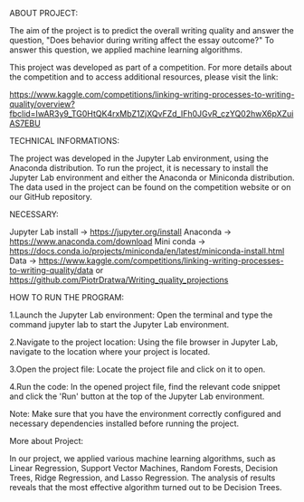 ABOUT PROJECT:


The aim of the project is to predict the overall writing quality and answer the question, "Does behavior during writing affect the essay outcome?" To answer this question, we applied machine learning algorithms.

This project was developed as part of a competition. For more details about the competition and to access additional resources, please visit the link: 

https://www.kaggle.com/competitions/linking-writing-processes-to-writing-quality/overview?fbclid=IwAR3y9_TG0HtQK4rxMbZ1ZjXQvFZd_IFh0JGvR_czYQ02hwX6pXZuiAS7EBU

TECHNICAL INFORMATIONS:

The project was developed in the Jupyter Lab environment, using the Anaconda distribution. To run the project, it is necessary to install the Jupyter Lab environment and either the Anaconda or Miniconda distribution. 
The data used in the project can be found on the competition website or on our GitHub repository. 

NECESSARY:

Jupyter Lab install 
-> https://jupyter.org/install
Anaconda 
-> https://www.anaconda.com/download
Mini conda 
-> https://docs.conda.io/projects/miniconda/en/latest/miniconda-install.html
Data 
-> https://www.kaggle.com/competitions/linking-writing-processes-to-writing-quality/data
or https://github.com/PiotrDratwa/Writing_quality_projections

HOW TO RUN THE PROGRAM:


1.Launch the Jupyter Lab environment: Open the terminal and type the command jupyter lab to start the Jupyter Lab environment.

2.Navigate to the project location: Using the file browser in Jupyter Lab, navigate to the location where your project is located.

3.Open the project file: Locate the project file and click on it to open.

4.Run the code: In the opened project file, find the relevant code snippet and click the 'Run' button at the top of the Jupyter Lab environment.

Note: Make sure that you have the environment correctly configured and necessary dependencies installed before running the project.


More about Project:

In our project, we applied various machine learning algorithms, such as Linear Regression, Support Vector Machines, Random Forests, Decision Trees, Ridge Regression, and Lasso Regression. The analysis of results reveals that the most effective algorithm turned out to be Decision Trees.

